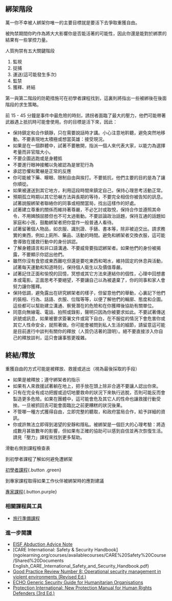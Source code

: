 綁架階段
---------
萬一你不幸被人綁架你唯一的主要目標就是要活下去爭取重獲自由。

被拘禁期間你旳作為將大大影響你是否能活著的可能性，因此你還是能對於綁票的結果有一些掌控力量。

人質拘禁有五大關鍵階段
1. 監視
2. 捉捕
3. 運送(這可能發生多次)
4. 監禁
5. 獲釋、終結

第一與第二階段的防範措施可在初學者課程找到，這裏則將指出一些被綁後在後面階段的求生策略。

前 15 - 45 分鐘是事件中最危險的時刻，誘拐者面臨了最大的壓力，他們可能帶著武器遇上扺抗時可能會使用。你的目標是活下來，因此：

- 保持鎮定和合作鎮靜，只在需要說話時才講。小心注意地耹聽，避免突然地移動。不要表現地太積極或想當英雄：接受現況。
- 如果是在一個群體中，試著不要散開，指派一個人來代表大家，以能力為選擇考量而非官階大小。
- 不要企圖逃跑或是身體抵
- 不要進行眼神接觸以免被認為是冒犯行為
- 承認恐懼和驚嚇是正常的反應
- 你可能被下藥、矇眼、限制自由與挨打。不要抵抗，他們主要的目的是為了讓你順從。
- 如果被運送到其它地方，利用這段時間來鎮定自己，保持心理思考活動正常。
- 預期孤立時期以其它恐嚇方法與長期的等待，不要完全相信你被告知的訊息。試著說服綁架者聯絡你的同事或相關當局，找出這樣作的好處。
- 試著建立尊重的關係而維持著尊嚴，不必乞討或取悅，保持合作並遵照其命令，不用婢顏屈膝但也不可太過衝動。不要談論政治話題，保持互通的話題如家庭和小孩，鼓勵綁架者把你當作一般普通人看待。
- 試著留著個人物品，如衣服、識別證、手錶、書本等，除非被迫交出。請求務實的東西，例如上廁所、藥品、活動的時間。避免和綁架者交換衣服，這可能會導致在援救行動中的身份誤認。
- 了解身體語言和非口語溝通、不要威脅要指認綁架者。如果他們的身份被揭露，不要顯示你認出他們。
- 雖然你沒有食慾或東西難吃但還是要吃東西和喝水，維持固定的休息與活動，試著每天運動和知道時刻，保持個人衛生以及價值尊嚴。
- 試著記住正面和愉悅的回憶，冥想或其它方法來連結你的個性，心理中回想書本或電影。正面思考不要絕望，不要讓自己以為被遺棄了，你的同事和家人會努力讓你獲釋。
- 保持低調，避免露出在研究綁架者的樣子，但留意他們的舉動，心裏記下他們的裝相、行為、話語、衣服、位階等等，以便了解他們的輪廓、態度和企圖。這些都可以幫助建立溝通、察覺潛在的危險和在你獲釋後協助有關單位。
- 同意向無線電、電話、拍照或錄影，聲明只因為你被要求如此。不要試著傳送訊號或訊息，如果被要求簽署文件或寫下自白，在不服從的情況下會危害你或其它人性命安全，就照著做。你可能會被問到私人生活的細節，請留意這可能是目前進行中談判有關你的釋放（人質仍活著的證明）。絕不要直接涉入你自己的釋放談判，這只會讓事態更複雜。

終結/釋放
------------
重獲自由的方式可能是被釋放、救援或逃出（視為最後採取的手段）

- 如果是被釋放；遵守綁架者的指示
- 如果有人來救援試著躺在地上，把手放在頭上除非合適不要讓人認出你來。
- 只有在完全有成功把握或迫切地要救命的狀況下來執行逃脫，否則可能反而會製造更多危險。如果在團體中，這可能會危及其它人的性命也讓救援行動受挫。一旦被抓回去可能會面臨比之前更糟糕的狀況後果。
- 不管哪一種方式獲得自由，立即完整的聽取，和政府當局合作，給予詳細的資訊。
- 你或許無法立即得到渴望的安靜和隱私。被綁架是一個巨大的心理考驗：將造成數月甚致數年的影響，但如果有正確的協助可以感到自信並再次恢復生活。請見「壓力」課程來找到更多幫助。

滑動右側到課程檢查表

到初學者課程了解如何避免遭綁架

[初學者課程](umbrella://lesson/kidnapping/1){.button .green}

到專家課程取得如果工作伙伴被綁架時的應對建議

[專家課程](umbrella://lesson/kidnapping/3){.button.purple}

### 相關課程與工具

- [旅行準備課程](umbrella://lesson/preparation)

### 進一步閱讀

-   [EISF Abduction Advice Note](https://www.eisf.eu/wp-content/uploads/2014/09/0541-MO-2010-Advice-Note-Abduction-Kidnapping.doc)
-   [CARE International: Safety & Security Handbook](ngolearning.org/courses/availablecourses/CARE%20Safety%20Course/Shared%20Documents English_CARE_International_Safety_and_Security_Handbook.pdf)
-   [Good Practice Review Number 8: Operational security management in violent environments (Revised Ed.)](www.odihpn.org/download/gpr_8_revised2pdf)
-   [ECHO Generic Security Guide for Humanitarian Organisations](https://www.google.co.uk/url?sa=t&rct=j&q=&esrc=s&source=web&cd=1&cad=rja&uact=8&ved=0CCEQFjAA&url=http%3A%2F%2Fec.europa.eu%2Fecho%2Ffiles%2Fevaluation%2Fwatsan2005%2Fannex_files%2FECHO%2FECHO12%20-%20echo_generic_security_guide_en.doc&ei=kLxAVc6LOILuUP2SgbAE&usg=AFQjCNEXEOcbLeV24f3WolHmDwLq7KJzlQ&sig2=hbnI7wfdrGIHS7mmikBRWA)
-   [Protection International: New Protection Manual for Human Rights Defenders (3rd Ed.)](protectioninternational.org/publication/new-protection-manual-for-human-rights-defenders-3rd-edition/)

